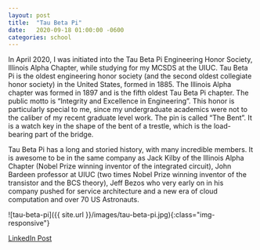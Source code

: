 ```yaml
---
layout: post
title:  "Tau Beta Pi"
date:   2020-09-18 01:00:00 -0600
categories: school
---
```


In April 2020, I was initiated into the Tau Beta Pi Engineering Honor Society, Illinois Alpha Chapter, while studying for my MCSDS at the UIUC. Tau Beta Pi is the oldest engineering honor society (and the second oldest collegiate honor society) in the United States, formed in 1885. The Illinois Alpha chapter was formed in 1897 and is the fifth oldest Tau Beta Pi chapter. The public motto is “Integrity and Excellence in Engineering”. This honor is particularly special to me, since my undergraduate academics were not to the caliber of my recent graduate level work. The pin is called “The Bent”. It is a watch key in the shape of the bent of a trestle, which is the load-bearing part of the bridge.

Tau Beta Pi has a long and storied history, with many incredible members. It is awesome to be in the same company as Jack Kilby of the Illinois Alpha Chapter (Nobel Prize winning inventor of the integrated circuit), John Bardeen professor at UIUC (two times Nobel Prize winning inventor of the transistor and the BCS theory), Jeff Bezos who very early on in his company pushed for service architecture and a new era of cloud computation and over 70 US Astronauts.

![tau-beta-pi]({{ site.url }}/images/tau-beta-pi.jpg){:class="img-responsive"}

[LinkedIn Post](https://www.linkedin.com/posts/aaronblythe_uiuc-taubetapi-engineering-activity-6717114770157289472-l36g)